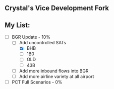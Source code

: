 ## Crystal's Vice Development Fork

## My List:
- [ ] BGR Update - 10%
  - [ ] Add uncontrolled SATs
    - [X] BHB
    - [ ] 1B0
    - [ ] OLD
    - [ ] 43B
  - [ ] Add more inbound flows into BGR
  - [ ] Add more airline variety at all airport
      
- [ ] PCT Full Scenarios - 0%
